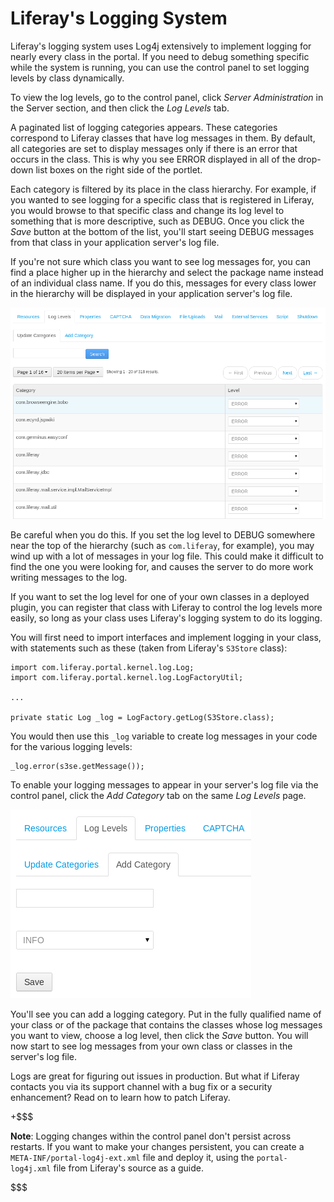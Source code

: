 # Liferay's Logging System [](id=liferays-logging-system)

Liferay's logging system uses Log4j extensively to implement logging for nearly
every class in the portal. If you need to debug something specific while the
system is running, you can use the control panel to set logging levels by class
dynamically.

To view the log levels, go to the control panel, click *Server Administration*
in the Server section, and then click the *Log Levels* tab.

A paginated list of logging categories appears. These categories correspond to
Liferay classes that have log messages in them. By default, all categories are
set to display messages only if there is an error that occurs in the class. This
is why you see ERROR displayed in all of the drop-down list boxes on the right
side of the portlet.

Each category is filtered by its place in the class hierarchy. For example, if
you wanted to see logging for a specific class that is registered in Liferay,
you would browse to that specific class and change its log level to something
that is more descriptive, such as DEBUG. Once you click the *Save* button at the
bottom of the list, you'll start seeing DEBUG messages from that class in your
application server's log file.

If you're not sure which class you want to see log messages for, you can find a
place higher up in the hierarchy and select the package name instead of an
individual class name. If you do this, messages for every class lower in the
hierarchy will be displayed in your application server's log file.

![Figure 4.7: Log levels can be dynamically changed at runtime whenever you need to debug an issue. ](../../images/maintaining-log-levels.png) 

Be careful when you do this. If you set the log level to DEBUG somewhere near
the top of the hierarchy (such as `com.liferay`, for example), you may wind up
with a lot of messages in your log file. This could make it difficult to find
the one you were looking for, and causes the server to do more work writing
messages to the log. 

If you want to set the log level for one of your own classes in a deployed
plugin, you can register that class with Liferay to control the log levels
more easily, so long as your class uses Liferay's logging system to do its
logging.

You will first need to import interfaces and implement logging in your
class, with statements such as these (taken from Liferay's `S3Store`
class):

	import com.liferay.portal.kernel.log.Log;
	import com.liferay.portal.kernel.log.LogFactoryUtil;
	
	...

	private static Log _log = LogFactory.getLog(S3Store.class);

You would then use this `_log` variable to create log messages in your code
for the various logging levels:

	_log.error(s3se.getMessage());

To enable your logging messages to appear in your server's log file via the
control panel, click the *Add Category* tab on the same *Log Levels* page.

![Figure 4.8: Adding your own logging classes is easy. To add a logging class, just specify it in this field.](../../images/maintaining-add-log-category.png) 

You'll see you can add a logging category. Put in the fully qualified name of
your class or of the package that contains the classes whose log messages you
want to view, choose a log level, then click the *Save* button. You will now
start to see log messages from your own class or classes in the server's log
file.

Logs are great for figuring out issues in production. But what if Liferay
contacts you via its support channel with a bug fix or a security enhancement?
Read on to learn how to patch Liferay.

+$$$

**Note**: Logging changes within the control panel don't persist across
restarts. If you want to make your changes persistent, you can create a
`META-INF/portal-log4j-ext.xml` file and deploy it, using the `portal-log4j.xml`
file from Liferay's source as a guide. 

$$$
